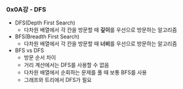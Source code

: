 ### 0x0A강 - DFS

- DFS(Depth First Search)
  - 다차원 배열에서 각 칸을 방문할 때 **깊이**를 우선으로 방문하는 알고리즘
- BFS(Breadth First Search)
  - 다차원 배열에서 각 칸을 방문할 때 **너비**를 우선으로 방문하는 알고리즘
- BFS vs DFS
  - 방문 순서 차이
  - 거리 계산에서는 DFS를 사용할 수 없음
  - 다차원 배열에서 순회하는 문제를 풀 때 보통 BFS를 사용
  - 그래프와 트리에서 DFS가 필요
